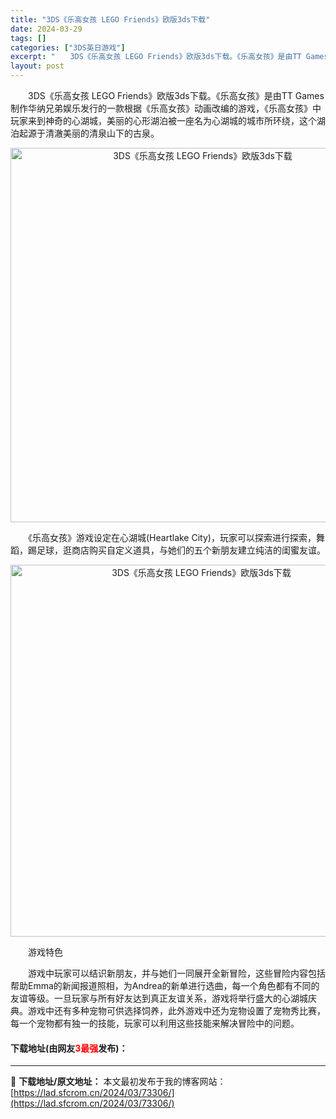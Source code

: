```yaml
---
title: "3DS《乐高女孩 LEGO Friends》欧版3ds下载"
date: 2024-03-29
tags: []
categories: ["3DS英日游戏"]
excerpt: "　　3DS《乐高女孩 LEGO Friends》欧版3ds下载。《乐高女孩》是由TT Games制作华纳兄弟娱乐发行的一款根据《乐高女孩》动画改编的游戏，《乐高女孩》中玩家来到神奇的心湖城，美丽的心形湖泊被一座名为心湖城的城市所环绕，这个湖泊起源于清澈美丽的清泉山下的古泉。 　　《乐高女孩》游戏设定&hellip;"
layout: post
---
```


 <p>　　3DS《乐高女孩 LEGO Friends》欧版3ds下载。《乐高女孩》是由TT Games制作华纳兄弟娱乐发行的一款根据《乐高女孩》动画改编的游戏，《乐高女孩》中玩家来到神奇的心湖城，美丽的心形湖泊被一座名为心湖城的城市所环绕，这个湖泊起源于清澈美丽的清泉山下的古泉。</p> <p align="center"><img align="" border="0" src="https://lad.sfcrom.cn/wp-content/uploads/2024/03/20240329_6606274ce05ce.png" width="599" alt="3DS《乐高女孩 LEGO Friends》欧版3ds下载" /></p> <p>　　《乐高女孩》游戏设定在心湖城(Heartlake City)，玩家可以探索进行探索，舞蹈，踢足球，逛商店购买自定义道具，与她们的五个新朋友建立纯洁的闺蜜友谊。</p> <p align="center"><img align="" border="0" src="https://lad.sfcrom.cn/wp-content/uploads/2024/03/20240329_6606274e1f9a6.png" width="595" alt="3DS《乐高女孩 LEGO Friends》欧版3ds下载" /></p> <p>　　游戏特色</p> <p>　　游戏中玩家可以结识新朋友，并与她们一同展开全新冒险，这些冒险内容包括帮助Emma的新闻报道照相，为Andrea的新单进行选曲，每一个角色都有不同的友谊等级。一旦玩家与所有好友达到真正友谊关系，游戏将举行盛大的心湖城庆典。游戏中还有多种宠物可供选择饲养，此外游戏中还为宠物设置了宠物秀比赛，每一个宠物都有独一的技能，玩家可以利用这些技能来解决冒险中的问题。</p> <p><h4>下载地址(由网友<font color="red">3最强</font>发布)：</h4></p> 

---
📖 **下载地址/原文地址：** 本文最初发布于我的博客网站：[https://lad.sfcrom.cn/2024/03/73306/](https://lad.sfcrom.cn/2024/03/73306/)
